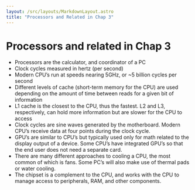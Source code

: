 ```yaml
---
layout: /src/layouts/MarkdownLayout.astro
title: "Processors and Related in Chap 3"
---
```

# Processors and related in Chap 3

* Processors are the calculator, and coordinator of a PC
* Clock cycles measured in hertz (per second)
* Modern CPU’s run at speeds nearing 5GHz, or \~5 billion cycles per second
* Different levels of cache (short-term memory for the CPU) are used depending on the amount of time between reads for a given bit of information
* L1 cache is the closest to the CPU, thus the fastest. L2 and L3, respectively, can hold more information but are slower for the CPU to access
* Clock cycles are sine waves generated by the motherboard. Modern CPU’s receive data at four points during the clock cycle.
* GPU’s are similar to CPU’s but typically used only for math related to the display output of a device. Some CPU’s have integrated GPU’s so that the end user does not need a separate card.
* There are many different approaches to cooling a CPU, the most common of which is fans. Some PC’s will also make use of thermal pads or water cooling.
* The chipset is a complement to the CPU, and works with the CPU to manage access to peripherals, RAM, and other components.
